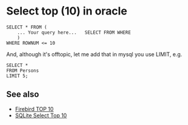 ﻿# Select top (10) in oracle

    SELECT * FROM (
        ... Your query here...   SELECT FROM WHERE
        )
    WHERE ROWNUM <= 10

And, although it's offtopic, let me add that in mysql you use LIMIT, e.g.

    SELECT *
    FROM Persons
    LIMIT 5;

## See also

- [Firebird TOP 10](../firebird/select_top_10.md)
- [SQLite Select Top 10](../sqlite/select_top_10.md)
